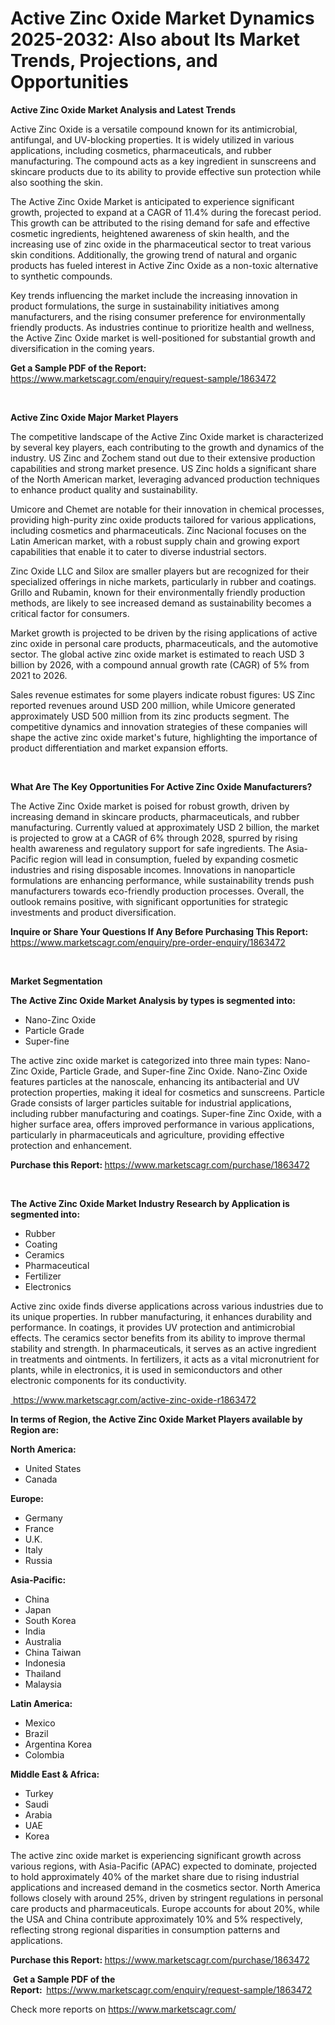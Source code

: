 <p><h1>Active Zinc Oxide Market Dynamics 2025-2032: Also about Its Market Trends, Projections, and Opportunities</h1></p><p><strong>Active Zinc Oxide Market Analysis and Latest Trends</strong></p>
<p><p>Active Zinc Oxide is a versatile compound known for its antimicrobial, antifungal, and UV-blocking properties. It is widely utilized in various applications, including cosmetics, pharmaceuticals, and rubber manufacturing. The compound acts as a key ingredient in sunscreens and skincare products due to its ability to provide effective sun protection while also soothing the skin.</p><p>The Active Zinc Oxide Market is anticipated to experience significant growth, projected to expand at a CAGR of 11.4% during the forecast period. This growth can be attributed to the rising demand for safe and effective cosmetic ingredients, heightened awareness of skin health, and the increasing use of zinc oxide in the pharmaceutical sector to treat various skin conditions. Additionally, the growing trend of natural and organic products has fueled interest in Active Zinc Oxide as a non-toxic alternative to synthetic compounds.</p><p>Key trends influencing the market include the increasing innovation in product formulations, the surge in sustainability initiatives among manufacturers, and the rising consumer preference for environmentally friendly products. As industries continue to prioritize health and wellness, the Active Zinc Oxide market is well-positioned for substantial growth and diversification in the coming years.</p></p>
<p><strong>Get a Sample PDF of the Report:&nbsp;</strong> <a href="https://www.marketscagr.com/enquiry/request-sample/1863472?utm_campaign=1909&utm_medium=2&utm_source=Github&utm_content=ia&utm_term=30012025&utm_id=active-zinc-oxide">https://www.marketscagr.com/enquiry/request-sample/1863472</a></p>
<p>&nbsp;</p>
<p><strong>Active Zinc Oxide Major Market Players</strong></p>
<p><p>The competitive landscape of the Active Zinc Oxide market is characterized by several key players, each contributing to the growth and dynamics of the industry. US Zinc and Zochem stand out due to their extensive production capabilities and strong market presence. US Zinc holds a significant share of the North American market, leveraging advanced production techniques to enhance product quality and sustainability.</p><p>Umicore and Chemet are notable for their innovation in chemical processes, providing high-purity zinc oxide products tailored for various applications, including cosmetics and pharmaceuticals. Zinc Nacional focuses on the Latin American market, with a robust supply chain and growing export capabilities that enable it to cater to diverse industrial sectors.</p><p>Zinc Oxide LLC and Silox are smaller players but are recognized for their specialized offerings in niche markets, particularly in rubber and coatings. Grillo and Rubamin, known for their environmentally friendly production methods, are likely to see increased demand as sustainability becomes a critical factor for consumers.</p><p>Market growth is projected to be driven by the rising applications of active zinc oxide in personal care products, pharmaceuticals, and the automotive sector. The global active zinc oxide market is estimated to reach USD 3 billion by 2026, with a compound annual growth rate (CAGR) of 5% from 2021 to 2026.</p><p>Sales revenue estimates for some players indicate robust figures: US Zinc reported revenues around USD 200 million, while Umicore generated approximately USD 500 million from its zinc products segment. The competitive dynamics and innovation strategies of these companies will shape the active zinc oxide market's future, highlighting the importance of product differentiation and market expansion efforts.</p></p>
<p>&nbsp;</p>
<p><strong>What Are The Key Opportunities For Active Zinc Oxide Manufacturers?</strong></p>
<p><p>The Active Zinc Oxide market is poised for robust growth, driven by increasing demand in skincare products, pharmaceuticals, and rubber manufacturing. Currently valued at approximately USD 2 billion, the market is projected to grow at a CAGR of 6% through 2028, spurred by rising health awareness and regulatory support for safe ingredients. The Asia-Pacific region will lead in consumption, fueled by expanding cosmetic industries and rising disposable incomes. Innovations in nanoparticle formulations are enhancing performance, while sustainability trends push manufacturers towards eco-friendly production processes. Overall, the outlook remains positive, with significant opportunities for strategic investments and product diversification.</p></p>
<p><strong>Inquire or Share Your Questions If Any Before Purchasing This Report:</strong> <a href="https://www.marketscagr.com/enquiry/pre-order-enquiry/1863472?utm_campaign=1909&utm_medium=2&utm_source=Github&utm_content=ia&utm_term=30012025&utm_id=active-zinc-oxide">https://www.marketscagr.com/enquiry/pre-order-enquiry/1863472</a></p>
<p>&nbsp;</p>
<p><strong>Market Segmentation</strong></p>
<p><strong>The Active Zinc Oxide Market Analysis by types is segmented into:</strong></p>
<p><ul><li>Nano-Zinc Oxide</li><li>Particle Grade</li><li>Super-fine</li></ul></p>
<p><p>The active zinc oxide market is categorized into three main types: Nano-Zinc Oxide, Particle Grade, and Super-fine Zinc Oxide. Nano-Zinc Oxide features particles at the nanoscale, enhancing its antibacterial and UV protection properties, making it ideal for cosmetics and sunscreens. Particle Grade consists of larger particles suitable for industrial applications, including rubber manufacturing and coatings. Super-fine Zinc Oxide, with a higher surface area, offers improved performance in various applications, particularly in pharmaceuticals and agriculture, providing effective protection and enhancement.</p></p>
<p><strong>Purchase this Report:&nbsp;</strong><a href="https://www.marketscagr.com/purchase/1863472?utm_campaign=1909&utm_medium=2&utm_source=Github&utm_content=ia&utm_term=30012025&utm_id=active-zinc-oxide">https://www.marketscagr.com/purchase/1863472</a></p>
<p>&nbsp;</p>
<p><strong>The Active Zinc Oxide Market Industry Research by Application is segmented into:</strong></p>
<p><ul><li>Rubber</li><li>Coating</li><li>Ceramics</li><li>Pharmaceutical</li><li>Fertilizer</li><li>Electronics</li></ul></p>
<p><p>Active zinc oxide finds diverse applications across various industries due to its unique properties. In rubber manufacturing, it enhances durability and performance. In coatings, it provides UV protection and antimicrobial effects. The ceramics sector benefits from its ability to improve thermal stability and strength. In pharmaceuticals, it serves as an active ingredient in treatments and ointments. In fertilizers, it acts as a vital micronutrient for plants, while in electronics, it is used in semiconductors and other electronic components for its conductivity.</p></p>
<p><a href="https://www.marketscagr.com/active-zinc-oxide-r1863472?utm_campaign=1909&utm_medium=2&utm_source=Github&utm_content=ia&utm_term=30012025&utm_id=active-zinc-oxide">&nbsp;https://www.marketscagr.com/active-zinc-oxide-r1863472</a></p>
<p><strong>In terms of Region, the Active Zinc Oxide Market Players available by Region are:</strong></p>
<p>
    <p> <strong> North America: </strong>
        <ul>
            <li>United States</li>
            <li>Canada</li>
        </ul>
        </p> 
    <p> <strong> Europe: </strong>
        <ul>
            <li>Germany</li>
            <li>France</li>
            <li>U.K.</li>
            <li>Italy</li>
            <li>Russia</li>
        </ul>
        </p> 
    <p> <strong> Asia-Pacific: </strong>
        <ul>
            <li>China</li>
            <li>Japan</li>
            <li>South Korea</li>
            <li>India</li>
            <li>Australia</li>
            <li>China Taiwan</li>
            <li>Indonesia</li>
            <li>Thailand</li>
            <li>Malaysia</li>
        </ul>
        </p> 
    <p> <strong> Latin America: </strong>
        <ul>
            <li>Mexico</li>
            <li>Brazil</li>
            <li>Argentina Korea</li>
            <li>Colombia</li>
        </ul>
        </p> 
    <p> <strong> Middle East & Africa: </strong>
        <ul>
            <li>Turkey</li>
            <li>Saudi</li>
            <li>Arabia</li>
            <li>UAE</li>
            <li>Korea</li>
        </ul>
    </p>
    </p>
<p><p>The active zinc oxide market is experiencing significant growth across various regions, with Asia-Pacific (APAC) expected to dominate, projected to hold approximately 40% of the market share due to rising industrial applications and increased demand in the cosmetics sector. North America follows closely with around 25%, driven by stringent regulations in personal care products and pharmaceuticals. Europe accounts for about 20%, while the USA and China contribute approximately 10% and 5% respectively, reflecting strong regional disparities in consumption patterns and applications.</p></p>
<p><strong>Purchase this Report: </strong><a href="https://www.marketscagr.com/purchase/1863472?utm_campaign=1909&utm_medium=2&utm_source=Github&utm_content=ia&utm_term=30012025&utm_id=active-zinc-oxide">https://www.marketscagr.com/purchase/1863472</a></p>
<p>&nbsp;<strong>Get a Sample PDF of the Report:&nbsp;&nbsp;</strong><a href="https://www.marketscagr.com/enquiry/request-sample/1863472?utm_campaign=1909&utm_medium=2&utm_source=Github&utm_content=ia&utm_term=30012025&utm_id=active-zinc-oxide">https://www.marketscagr.com/enquiry/request-sample/1863472</a></p>
<p><strong></strong></p>
<p>Check more reports on <a href="https://www.marketscagr.com/?utm_campaign=1909&utm_medium=2&utm_source=Github&utm_content=ia&utm_term=30012025&utm_id=active-zinc-oxide">https://www.marketscagr.com/</a></p>